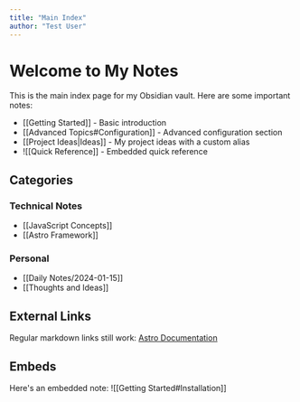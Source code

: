 ```yaml
---
title: "Main Index"
author: "Test User"
---
```


# Welcome to My Notes

This is the main index page for my Obsidian vault. Here are some important notes:

- [[Getting Started]] - Basic introduction
- [[Advanced Topics#Configuration]] - Advanced configuration section
- [[Project Ideas|Ideas]] - My project ideas with a custom alias
- ![[Quick Reference]] - Embedded quick reference

## Categories

### Technical Notes
- [[JavaScript Concepts]]
- [[Astro Framework]]

### Personal
- [[Daily Notes/2024-01-15]]
- [[Thoughts and Ideas]]

## External Links

Regular markdown links still work: [Astro Documentation](https://docs.astro.build)

## Embeds

Here's an embedded note:
![[Getting Started#Installation]]